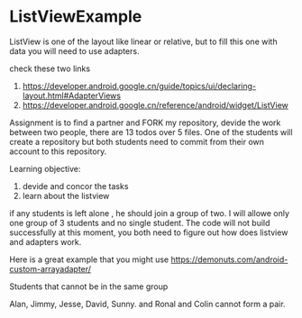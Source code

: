 # ListViewExample
ListView is one of the layout like linear or relative, but to fill this one with data you will need to use adapters.

check these two links
1) https://developer.android.google.cn/guide/topics/ui/declaring-layout.html#AdapterViews
2) https://developer.android.google.cn/reference/android/widget/ListView

Assignment is to find a partner and FORK my repository, devide the work between two people, there are 13 todos over 5 files.
One of the students will create a repository but both students need to commit from their own account to this repository.

Learning objective:
1) devide and concor the tasks 
2) learn about the listview

if any students is left alone , he should join a group of two. I will allowe only one group of 3 students and no single student.
The code will not build successfully at this moment, you both need to figure out how does listview and adapters work.

Here is a great example that you might use
https://demonuts.com/android-custom-arrayadapter/

Students that cannot be in the same group

Alan, Jimmy, Jesse, David, Sunny.
and Ronal and Colin cannot form a pair.
